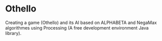 # Othello
Creating a game (Othello) and its AI based on ALPHABETA and NegaMax algorithmes using Processing (A free development environment Java library).
